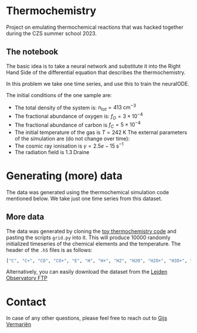 # Thermochemistry
Project on emulating thermochemical reactions that was hacked together during the CZS summer school 2023. 

## The notebook

The basic idea is to take a neural network and substitute it into the Right Hand Side of the differential
equation that describes the thermochemistry.

In this problem we take one time series, and use this to train the neuralODE.

The initial conditions of the one sample  are:
- The total density of the system is: $n_{tot} = 413 \;\mathrm{cm}^{-3}$
- The fractional abundance of oxygen is: $f_O = 3\times10^{-4}$
- The fractional abundance of carbon is $f_C = 5\times10^{-4}$
- The initial temperature of the gas is $T=242\;\mathrm{K}$
The external parameters of the simulation are (do not change over time):
- The cosmic ray ionisation is $\gamma = 2.5e-15 \;\mathrm{s}^{-1}$
- The radiation field is $1.3\;\mathrm{Draine}$ 


# Generating (more) data
The data was generated using the thermochemical simulation code mentioned below. We take just one time series from this dataset.

## More data
The data was generated by cloning the [toy thermochemistry code](https://bitbucket.org/tgrassi/latent_tgas/src/master/) and
pasting the scripts `grid.py` into it. This will produce 10000 randomly initialized timeseries of 
the chemical elements and the temperature. The header of the `.h5` files is as follows: 
```python
["C", "C+", "CO", "CO+", "E", "H", "H+", "H2", "H2O", "H2O+", "H3O+", "HCO+", "O2", "O+", "OH4", "OH+", "Tgas"]
```

Alternatively, you can easily download the dataset from the [Leiden Observatory FTP](https://ftp.strw.leidenuniv.nl/vermarien/czs23_dataset.tar.gz)


# Contact
In case of any other questions, please feel free to reach out to [Gijs Vermariën](vermarien@strw.leidenuniv.nl)
